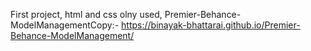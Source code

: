 First project,
html and css olny used,
Premier-Behance-ModelManagementCopy:-
https://binayak-bhattarai.github.io/Premier-Behance-ModelManagement/
